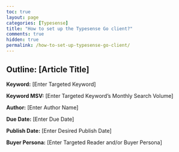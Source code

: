```yaml
---
toc: true
layout: page
categories: [Typesense]
title: "How to set up the Typesense Go client?"
comments: true
hidden: true
permalink: /how-to-set-up-typesense-go-client/
---
```


## Outline: [Article Title]

**Keyword:** [Enter Targeted Keyword]

**Keyword MSV:** [Enter Targeted Keyword’s Monthly Search Volume]

**Author:** [Enter Author Name]

**Due Date:** [Enter Due Date]

**Publish Date:** [Enter Desired Publish Date]

**Buyer Persona:** [Enter Targeted Reader and/or Buyer Persona]

<br>
